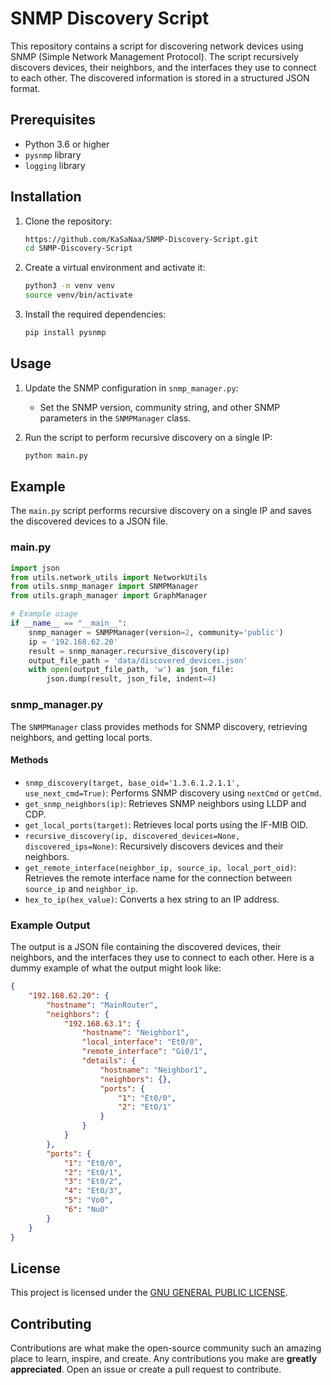 # SNMP Discovery Script

This repository contains a script for discovering network devices using SNMP (Simple Network Management Protocol). The script recursively discovers devices, their neighbors, and the interfaces they use to connect to each other. The discovered information is stored in a structured JSON format.

## Prerequisites

- Python 3.6 or higher
- `pysnmp` library
- `logging` library

## Installation

1. Clone the repository:

   ```sh
   https://github.com/KaSaNaa/SNMP-Discovery-Script.git
   cd SNMP-Discovery-Script
   ```

2. Create a virtual environment and activate it:

   ```sh
   python3 -m venv venv
   source venv/bin/activate
   ```

3. Install the required dependencies:

   ```sh
   pip install pysnmp
   ```

## Usage

1. Update the SNMP configuration in `snmp_manager.py`:
   - Set the SNMP version, community string, and other SNMP parameters in the `SNMPManager` class.

2. Run the script to perform recursive discovery on a single IP:

   ```sh
   python main.py
   ```

## Example

The `main.py` script performs recursive discovery on a single IP and saves the discovered devices to a JSON file.

### main.py

```python
import json
from utils.network_utils import NetworkUtils
from utils.snmp_manager import SNMPManager
from utils.graph_manager import GraphManager

# Example usage
if __name__ == "__main__":
    snmp_manager = SNMPManager(version=2, community='public')
    ip = '192.168.62.20'
    result = snmp_manager.recursive_discovery(ip)
    output_file_path = 'data/discovered_devices.json'
    with open(output_file_path, 'w') as json_file:
        json.dump(result, json_file, indent=4)
```

### snmp_manager.py

The `SNMPManager` class provides methods for SNMP discovery, retrieving neighbors, and getting local ports.

#### Methods

- `snmp_discovery(target, base_oid='1.3.6.1.2.1.1', use_next_cmd=True)`: Performs SNMP discovery using `nextCmd` or `getCmd`.
- `get_snmp_neighbors(ip)`: Retrieves SNMP neighbors using LLDP and CDP.
- `get_local_ports(target)`: Retrieves local ports using the IF-MIB OID.
- `recursive_discovery(ip, discovered_devices=None, discovered_ips=None)`: Recursively discovers devices and their neighbors.
- `get_remote_interface(neighbor_ip, source_ip, local_port_oid)`: Retrieves the remote interface name for the connection between `source_ip` and `neighbor_ip`.
- `hex_to_ip(hex_value)`: Converts a hex string to an IP address.

### Example Output

The output is a JSON file containing the discovered devices, their neighbors, and the interfaces they use to connect to each other. Here is a dummy example of what the output might look like:

```json
{
    "192.168.62.20": {
        "hostname": "MainRouter",
        "neighbors": {
            "192.168.63.1": {
                "hostname": "Neighbor1",
                "local_interface": "Et0/0",
                "remote_interface": "Gi0/1",
                "details": {
                    "hostname": "Neighbor1",
                    "neighbors": {},
                    "ports": {
                        "1": "Et0/0",
                        "2": "Et0/1"
                    }
                }
            }
        },
        "ports": {
            "1": "Et0/0",
            "2": "Et0/1",
            "3": "Et0/2",
            "4": "Et0/3",
            "5": "Vo0",
            "6": "Nu0"
        }
    }
}
```

## License

This project is licensed under the [GNU GENERAL PUBLIC LICENSE](LICENSE).

## Contributing

Contributions are what make the open-source community such an amazing place to learn, inspire, and create. Any contributions you make are **greatly appreciated**. Open an issue or create a pull request to contribute.

